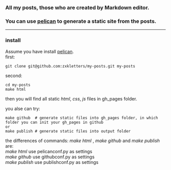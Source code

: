 ### All my posts, those who are created by Markdown editor.
### You can use [pelican](https://github.com/getpelican/pelican) to generate a static site from the posts.
-------------

### install
Assume you have install [pelican](https://github.com/getpelican/pelican).  
first:

    git clone git@github.com:zxkletters/my-posts.git my-posts

second: 

    cd my-posts
    make html

then you will find all static *html*, *css*, *js* files in gh_pages folder.


you alse can try:

    make github  # generate static files into gh_pages folder, in which folder you can init your gh_pages in github
    or
    make publish # generate static files into output folder
    
the differences of commands: *make html* , *make github* and *make publish* are:   
*make html* use pelicanconf.py as settings  
*make github* use githubconf.py as settings  
*make publish* use publishconf.py as settings  
